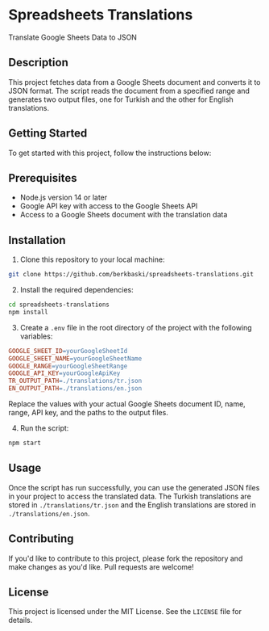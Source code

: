 # Spreadsheets Translations
Translate Google Sheets Data to JSON

## Description
This project fetches data from a Google Sheets document and converts it to JSON format. The script reads the document from a specified range and generates two output files, one for Turkish and the other for English translations.

## Getting Started
To get started with this project, follow the instructions below:

## Prerequisites
- Node.js version 14 or later
- Google API key with access to the Google Sheets API
- Access to a Google Sheets document with the translation data

## Installation
1. Clone this repository to your local machine:
```bash
git clone https://github.com/berkbaski/spreadsheets-translations.git
```

2. Install the required dependencies:
```bash
cd spreadsheets-translations
npm install
```

3. Create a `.env` file in the root directory of the project with the following variables:
```makefile
GOOGLE_SHEET_ID=yourGoogleSheetId
GOOGLE_SHEET_NAME=yourGoogleSheetName
GOOGLE_RANGE=yourGoogleSheetRange
GOOGLE_API_KEY=yourGoogleApiKey
TR_OUTPUT_PATH=./translations/tr.json
EN_OUTPUT_PATH=./translations/en.json
```
Replace the values with your actual Google Sheets document ID, name, range, API key, and the paths to the output files.

4. Run the script:
```bash
npm start
```

## Usage
Once the script has run successfully, you can use the generated JSON files in your project to access the translated data. The Turkish translations are stored in `./translations/tr.json` and the English translations are stored in `./translations/en.json`.

## Contributing
If you'd like to contribute to this project, please fork the repository and make changes as you'd like. Pull requests are welcome!

## License
This project is licensed under the MIT License. See the `LICENSE` file for details.